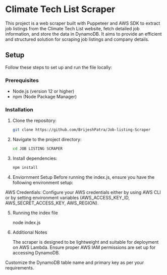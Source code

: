   # Climate Tech List Scraper

This project is a web scraper built with Puppeteer and AWS SDK to extract job listings from the Climate Tech List website, fetch detailed job information, and store the data in DynamoDB. It aims to provide an efficient and structured solution for scraping job listings and company details.

## Setup

Follow these steps to set up and run the file locally:

### Prerequisites

- Node.js (version 12 or higher)
- npm (Node Package Manager)

### Installation

1. Clone the repository:

   ```sh
   git clone https://github.com/BrijeshPatra/Job-listing-Scraper

2. Navigate to the project directory:
   ```sh   
   cd JOB LISTING SCRAPER

3. Install dependencies:
   ```sh
   npm install

4. Enviornment Setup
Before running the index.js, ensure you have the following environment setup:

AWS Credentials: Configure your AWS credentials either by using AWS CLI or by setting environment variables (AWS_ACCESS_KEY_ID, AWS_SECRET_ACCESS_KEY, AWS_REGION).

5. Running the index file

   node index.js

6. Additional Notes
   
   The scraper is designed to be lightweight and suitable for deployment on AWS Lambda.
Ensure proper AWS IAM permissions are set up for accessing DynamoDB.

Customize the DynamoDB table name and primary key as per your requirements.

